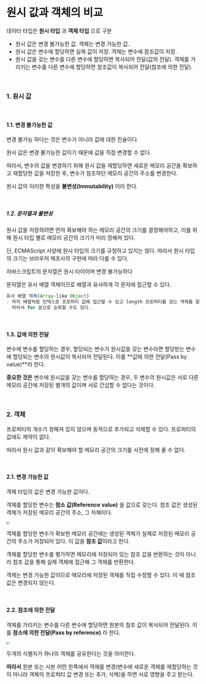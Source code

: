 # 원시 값과 객체의 비교

데이터 타입은 **원시 타입** 과 **객체 타입** 으로 구분

- 원시 값은 변경 불가능한 값. 객체는 변경 가능한 값.
- 원시 값은 변수에 할당하면 실제 값이 저장. 객체는 변수에 참조값이 저장.
- 원시 값을 갖는 변수를 다른 변수에 할당하면 복사되어 전달(값의 전달). 객체를 가리키는 변수를 다른 변수에 할당하면 참조값이 복사되어 전달(참조에 의한 전달).



<br>

### 1. 원시 값

<br>

#### 1.1. 변경 불가능한 값

변경 불가능 하다는 것은 변수가 아니라 값에 대한 진술이다.

원사 값은 변경 불가능한 값이기 때문에 값을 직접 변경할 수 없다.

따라서, 변수의 값을 변경하기 위해 원시 값을 재할당하면 새로운 메모리 공간을 확보하고 재할당한 값을 저장한 후, 변수가 참조하던 메모리 공간의 주소를 변경한다.

원시 값의 이러한 특성을 **불변성(Immutability)** 이라 한다.



<br>

##### 1.2. 문자열과 불변성

원시 값을 저장하려면 먼저 확보해야 하는 메모리 공간의 크기를 결정해야하고, 이를 위해 원시 타입 별로 메모리 공간의 크기가 미리 정해져 있다.

단, ECMAScript 사양에 원시 타입의 크기를 규정하고 있지는 않다. 따라서 원시 타입의 크기는 브라우저 제조사의 구현에 따라 다를 수 있다.

자바스크립트의 문자열은 원시 타이이며 변경 불가능하다

문자열은 유사 배열 객체이므로 배열과 유사하게 각 문자에 접근할 수 있다.

~~~javascript
유사 배열 객체(Array-like Object)
: 마치 배열처럼 인덱스로 프로퍼티 값에 접근할 수 있고 length 프로퍼티를 갖는 객체를 말한다.
  따라서 for 문으로 순회할 수도 있다.
~~~



<br>

#### 1.3. 값에 의한 전달

변수에 변수를 할당하는 경우, 할당되는 변수가 원시값을 갖는 변수라면 할당받는 변수에 할당되는 변수의 원시값이 복사되어 전달된다. 이를 **값에 의한 전달(Pass by value)**라 한다.

**중요한 것은** 변수에 원시값을 갖는 변수를 할당하는 경우, 두 변수의 원시값은 서로 다른 메모리 공간에 저장된 별개의 값이며 서로 간섭할 수 없다는 것이다.



<br>

### 2. 객체

프로퍼티의 개수가 정해져 있지 않으며 동적으로 추가되고 삭제할 수 있다. 프로퍼티의 값에도 제약이 없다.

따라서 원시 값과 같이 확보해야 할 메모리 공간의 크기를 사전에 정해 줄 수 없다.



<br>

#### 2.1. 변경 가능한 값

객체 타입의 값은 변경 가능한 값이다.

객체를 할당한 변수는 **참소 값(Reference value)** 을 값으로 갖는다. 참조 값은 생성된 객체가 저장된 메모리 공간의 주소, 그 자체이다.

<img src="https://poiemaweb.com/assets/fs-images/10-6.png" style="zoom:48%;" />



객체를 할당한 변수가 확보한 메모리 공간에는 생성된 객체가 실제로 저장된 메모리 공간의 주소가 저장되어 있다. 이 값을 **참조 값**이라고 한다.

객체를 할당한 변수를 평가하면 메모리에 저장되어 있는 참조 값을 반환하는 것이 아니라 참조 값을 통해 실제 객체에 접근해 그 객체를 반환한다.

객체는 변경 가능한 값이므로 메모리에 저장된 객체를 직접 수정할 수 있다. 이 때 참조 값은 변경되지 않는다.



<br>

#### 2.2. 참조에 의한 전달

객체를 가리키는 변수를 다른 변수에 할당하면 원본의 참조 값이 복사되어 전달된다. 이를 **참소에 의한 전달(Pass by reference)** 라 한다.

<img src="https://poiemaweb.com/assets/fs-images/10-8.png" style="zoom: 48%;" />



두개의 식별자가 하나의 객체를 공유한다는 것을 의미한다.

**따라서** 원본 또는 사본 어떤 한쪽에서 객체를 변경(변수에 새로운 객체를 재할당하는 것이 아니라 객체의 프로퍼티 값 변경 또는 추가, 삭제)을 하면 서로 영향을 주고 받는다.